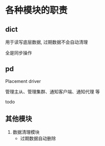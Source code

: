 # 各种模块的职责

## dict

用于读写底层数据, 过期数据不会自动清理

全是同步操作

## pd

Placement driver

管理主从、管理集群、通知客户端、通知代理 等

todo

## 其他模块

1. 数据清理模块
   - 过期数据自动删除
